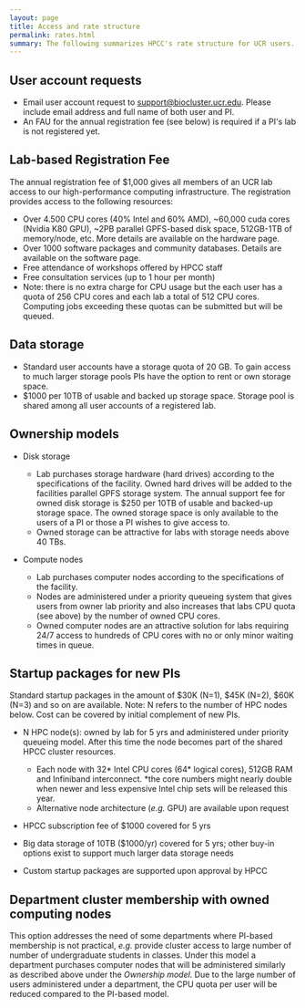 ```yaml
---
layout: page
title: Access and rate structure
permalink: rates.html
summary: The following summarizes HPCC's rate structure for UCR users. Rates for external users are slightly higher and can be provided upon request. 
---
```



## User account requests

* Email user account request to [support@biocluster.ucr.edu](mailto:support@biocluster.ucr.edu). Please include email address and full name of both user and PI.
* An FAU for the annual registration fee (see below) is required if a PI's lab is not registered yet.

## Lab-based Registration Fee

The annual registration fee of $1,000 gives all members of an UCR lab access to our high-performance computing infrastructure.
The registration provides access to the following resources: 

  * Over 4.500 CPU cores (40% Intel and 60% AMD), ~60,000 cuda cores (Nvidia K80 GPU), ~2PB parallel GPFS-based disk space, 512GB-1TB of memory/node, etc. More details are available on the hardware page.
  * Over 1000 software packages and community databases. Details are available on the software page.
  * Free attendance of workshops offered by HPCC staff
  * Free consultation services (up to 1 hour per month)
  * Note: there is no extra charge for CPU usage but the each user has a quota of 256 CPU cores and each lab a total of 512 CPU cores. Computing jobs exceeding these quotas can be submitted but will be queued. 

## Data storage

* Standard user accounts have a storage quota of 20 GB. To gain access to much larger storage pools PIs have the option to rent or own storage space.
* $1000 per 10TB of usable and backed up storage space. Storage pool is shared among all user accounts of a registered lab.
 
## Ownership models

* Disk storage
        
    * Lab purchases storage hardware (hard drives) according to the specifications of the facility. Owned hard drives will be added to the facilities parallel GPFS storage system. The annual support fee for owned disk storage is $250 per 10TB of usable and backed-up storage space. The owned storage space is only available to the users of a PI or those a PI wishes to give access to.
    * Owned storage can be attractive for labs with storage needs above 40 TBs.

* Compute nodes
        
    * Lab purchases computer nodes according to the specifications of the facility.
    * Nodes are administered under a priority queueing system that gives users from owner lab priority and also increases that labs CPU quota (see above) by the number of owned CPU cores.
    * Owned computer nodes are an attractive solution for labs requiring 24/7 access to hundreds of CPU cores with no or only minor waiting times in queue.

## Startup packages for new PIs

Standard startup packages in the amount of $30K (N=1), $45K (N=2), $60K (N=3) and so on are available. Note: N refers to the number of HPC nodes below. Cost can be covered by initial complement of new PIs. 

* N HPC node(s): owned by lab for 5 yrs and administered under priority queueing model. After this time the node becomes part of the shared HPCC cluster resources. 

    * Each node with 32* Intel CPU cores (64* logical cores), 512GB RAM and Infiniband interconnect. *the core numbers might nearly double when newer and less expensive Intel chip sets will be released this year.
    * Alternative node architecture (_e.g._ GPU) are available upon request

* HPCC subscription fee of $1000 covered for 5 yrs
* Big data storage of 10TB ($1000/yr) covered for 5 yrs; other buy-in options exist to support much larger data storage needs
* Custom startup packages are supported upon approval by HPCC

## Department cluster membership with owned computing nodes

This option addresses the need of some departments where PI-based membership is not practical, _e.g._ provide cluster access to large number of number of undergraduate students in classes. Under this model a department purchases computer nodes that will be administered similarly as described above under the _Ownership model_. Due to the large number of users administered under a department, the CPU quota per user will be reduced compared to the PI-based model.



